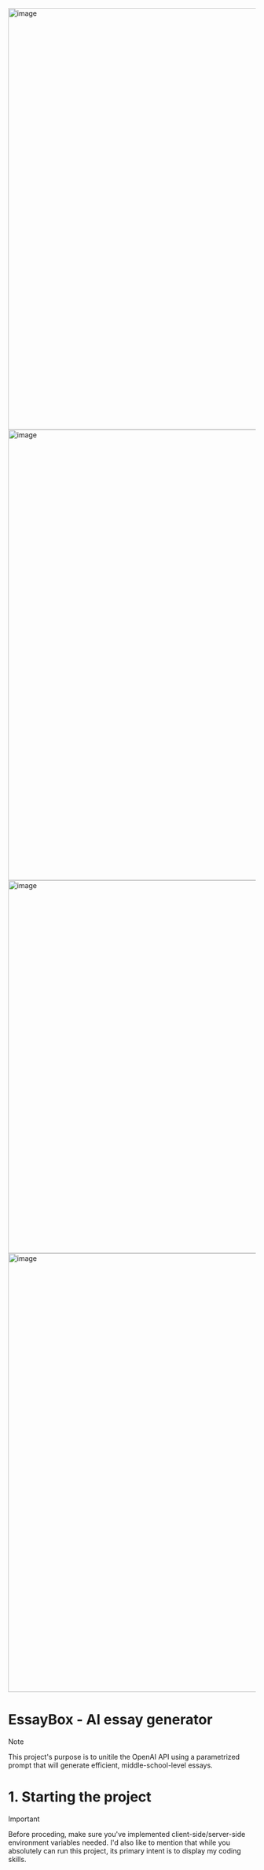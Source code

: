 <img width="1920" height="856" alt="image" src="https://github.com/user-attachments/assets/854d9dfb-001d-41a9-a05b-eef4ec754cf7" />

<img width="1920" height="915" alt="image" src="https://github.com/user-attachments/assets/b4a31b66-ed19-4c73-b850-252a822e12e9" />

<img width="575" height="757" alt="image" src="https://github.com/user-attachments/assets/a992de49-312f-4d6d-87bd-df40aa09034b" />

<img width="949" height="891" alt="image" src="https://github.com/user-attachments/assets/de84d001-11f6-4829-a03d-ced9a1ad6cc5" />


# EssayBox - AI essay generator
> [!NOTE]
> This project's purpose is to unitile the OpenAI API using a parametrized prompt that will generate efficient, middle-school-level essays.

# 1. Starting the project
> [!IMPORTANT]
> Before proceding, make sure you've implemented client-side/server-side environment variables needed. I'd also like to mention that while you absolutely can run this project, its primary intent is to display my coding skills.
